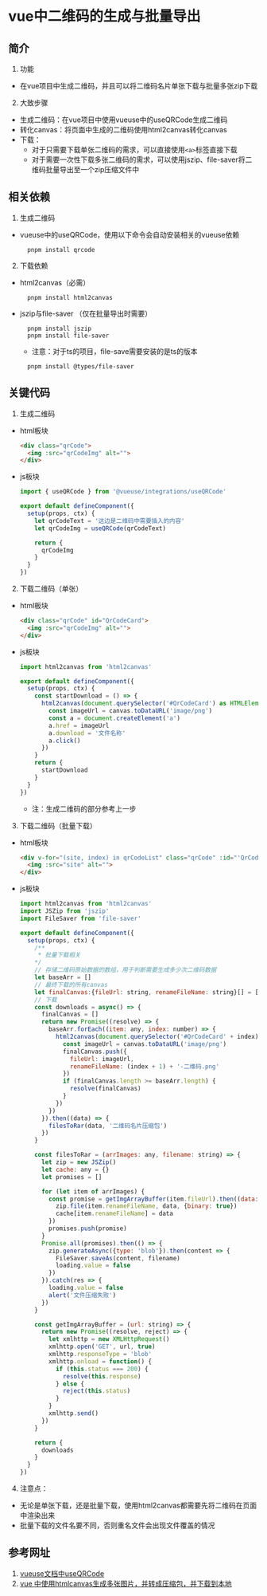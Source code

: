 # vue中二维码的生成与批量导出
## 简介
1. 功能
  * 在vue项目中生成二维码，并且可以将二维码名片单张下载与批量多张zip下载
2. 大致步骤
  * 生成二维码：在vue项目中使用vueuse中的useQRCode生成二维码
  * 转化canvas：将页面中生成的二维码使用html2canvas转化canvas
  * 下载：
    * 对于只需要下载单张二维码的需求，可以直接使用```<a>```标签直接下载
    * 对于需要一次性下载多张二维码的需求，可以使用jszip、file-saver将二维码批量导出至一个zip压缩文件中
## 相关依赖
1. 生成二维码
  * vueuse中的useQRCode，使用以下命令会自动安装相关的vueuse依赖
    ```
      pnpm install qrcode 
    ```
2. 下载依赖
  * html2canvas（必需）
    ```
      pnpm install html2canvas
    ```
  * jszip与file-saver （仅在批量导出时需要）
    ```
      pnpm install jszip
      pnpm install file-saver
    ```
    * 注意：对于ts的项目，file-save需要安装的是ts的版本
    ```
      pnpm install @types/file-saver
    ```
## 关键代码
1. 生成二维码
  * html板块
    ```html
    <div class="qrCode">
      <img :src="qrCodeImg" alt="">
    </div>
    ```
  * js板块
    ```javascript
    import { useQRCode } from '@vueuse/integrations/useQRCode'

    export default defineComponent({
      setup(props, ctx) {
        let qrCodeText = '这边是二维码中需要插入的内容'       
        let qrCodeImg = useQRCode(qrCodeText)

        return {
          qrCodeImg
        }
      }
    }) 
    ```
2. 下载二维码（单张）
  * html板块
    ```html
    <div class="qrCode" id="QrCodeCard">
      <img :src="qrCodeImg" alt="">
    </div>
    ```
  * js板块
    ```javascript
    import html2canvas from 'html2canvas'

    export default defineComponent({
      setup(props, ctx) {
        const startDownload = () => {
          html2canvas(document.querySelector('#QrCodeCard') as HTMLElement).then(canvas => {
            const imageUrl = canvas.toDataURL('image/png')
            const a = document.createElement('a')
            a.href = imageUrl
            a.download = '文件名称'
            a.click()
          })
        }
        return {
          startDownload
        }
      }
    })
    ```
    * 注：生成二维码的部分参考上一步
3. 下载二维码（批量下载）
  * html板块
    ```html
    <div v-for="(site, index) in qrCodeList" class="qrCode" :id="'QrCodeCard'+index">
      <img :src="site" alt="">
    </div>
    ```
  * js板块
    ```javascript
    import html2canvas from 'html2canvas'
    import JSZip from 'jszip'
    import FileSaver from 'file-saver'
    
    export default defineComponent({
      setup(props, ctx) {
        /**
         * 批量下载相关
        */
        // 存储二维码原始数据的数组，用于判断需要生成多少次二维码数据
        let baseArr = []
        // 最终下载的所有canvas
        let finalCanvas:{fileUrl: string, renameFileName: string}[] = []
        // 下载
        const downloads = async() => {
          finalCanvas = []
          return new Promise((resolve) => {
            baseArr.forEach((item: any, index: number) => {
              html2canvas(document.querySelector('#QrCodeCard' + index) as HTMLElement).then(canvas => {
                const imageUrl = canvas.toDataURL('image/png')
                finalCanvas.push({
                  fileUrl: imageUrl,
                  renameFileName: (index + 1) + '-二维码.png'
                })
                if (finalCanvas.length >= baseArr.length) {
                  resolve(finalCanvas)
                }
              })
            })
          }).then((data) => {
            filesToRar(data, '二维码名片压缩包')
          })
        }

        const filesToRar = (arrImages: any, filename: string) => {
          let zip = new JSZip()
          let cache: any = {}
          let promises = []

          for (let item of arrImages) {
            const promise = getImgArrayBuffer(item.fileUrl).then((data: any) => {
              zip.file(item.renameFileName, data, {binary: true})
              cache[item.renameFileName] = data
            })
            promises.push(promise)
          }
          Promise.all(promises).then(() => {
            zip.generateAsync({type: 'blob'}).then(content => {
              FileSaver.saveAs(content, filename)
              loading.value = false
            })
          }).catch(res => {
            loading.value = false
            alert('文件压缩失败')
          })
        }

        const getImgArrayBuffer = (url: string) => {
          return new Promise((resolve, reject) => {
            let xmlhttp = new XMLHttpRequest()
            xmlhttp.open('GET', url, true)
            xmlhttp.responseType = 'blob'
            xmlhttp.onload = function() {
              if (this.status === 200) {
                resolve(this.response)
              } else {
                reject(this.status)
              }
            }
            xmlhttp.send()
          })
        }

        return {
          downloads
        }
      }
    })
    ```
4. 注意点：
  * 无论是单张下载，还是批量下载，使用html2canvas都需要先将二维码在页面中渲染出来
  * 批量下载的文件名要不同，否则重名文件会出现文件覆盖的情况

## 参考网址
1. [vueuse文档中useQRCode](https://vueuse.org/integrations/useqrcode)
2. [vue 中使用htmlcanvas生成多张图片，并转成压缩包，并下载到本地](https://blog.csdn.net/qq_37481512/article/details/121637346)
